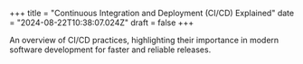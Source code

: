 +++
title = "Continuous Integration and Deployment (CI/CD) Explained"
date = "2024-08-22T10:38:07.024Z"
draft = false
+++

  An overview of CI/CD practices, highlighting their importance in modern software development for faster and reliable releases.
        